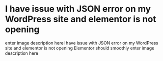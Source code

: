 
# I have issue with JSON error on my WordPress site and elementor is not opening

enter image description hereI have issue with JSON error on my WordPress site and elementor is not opening
Elementor should smoothly
enter image description here

        